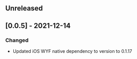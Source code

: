 ## Unreleased

## [0.0.5] - 2021-12-14

### Changed
* Updated iOS WYF native dependency to version to 0.1.17